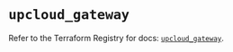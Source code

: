 # `upcloud_gateway`

Refer to the Terraform Registry for docs: [`upcloud_gateway`](https://registry.terraform.io/providers/upcloudltd/upcloud/5.3.0/docs/resources/gateway).
